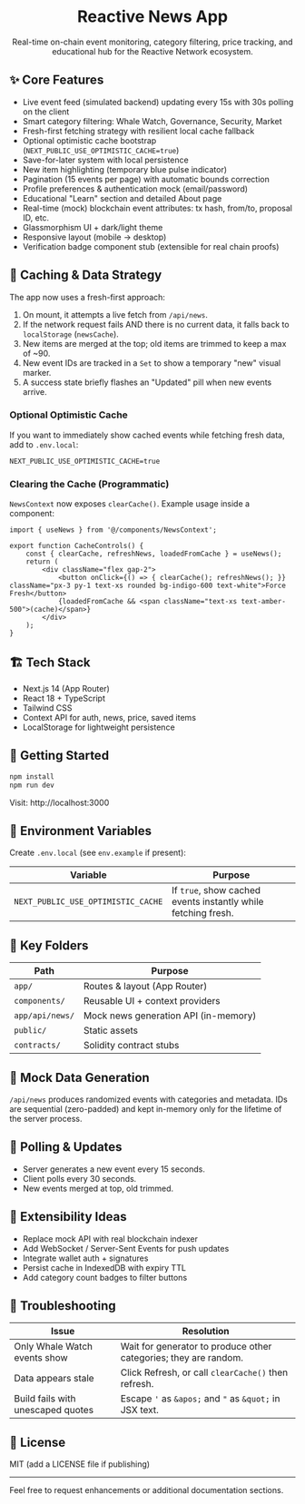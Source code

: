 <div align="center">

# Reactive News App

Real-time on-chain event monitoring, category filtering, price tracking, and educational hub for the Reactive Network ecosystem.

</div>

## ✨ Core Features

- Live event feed (simulated backend) updating every 15s with 30s polling on the client
- Smart category filtering: Whale Watch, Governance, Security, Market
- Fresh-first fetching strategy with resilient local cache fallback
- Optional optimistic cache bootstrap (`NEXT_PUBLIC_USE_OPTIMISTIC_CACHE=true`)
- Save-for-later system with local persistence
- New item highlighting (temporary blue pulse indicator)
- Pagination (15 events per page) with automatic bounds correction
- Profile preferences & authentication mock (email/password)
- Educational "Learn" section and detailed About page
- Real-time (mock) blockchain event attributes: tx hash, from/to, proposal ID, etc.
- Glassmorphism UI + dark/light theme
- Responsive layout (mobile → desktop)
- Verification badge component stub (extensible for real chain proofs)

## 🧠 Caching & Data Strategy

The app now uses a fresh-first approach:

1. On mount, it attempts a live fetch from `/api/news`.
2. If the network request fails AND there is no current data, it falls back to `localStorage` (`newsCache`).
3. New items are merged at the top; old items are trimmed to keep a max of ~90.
4. New event IDs are tracked in a `Set` to show a temporary "new" visual marker.
5. A success state briefly flashes an "Updated" pill when new events arrive.

### Optional Optimistic Cache
If you want to immediately show cached events while fetching fresh data, add to `.env.local`:

```
NEXT_PUBLIC_USE_OPTIMISTIC_CACHE=true
```

### Clearing the Cache (Programmatic)
`NewsContext` now exposes `clearCache()`. Example usage inside a component:

```tsx
import { useNews } from '@/components/NewsContext';

export function CacheControls() {
	const { clearCache, refreshNews, loadedFromCache } = useNews();
	return (
		<div className="flex gap-2">
			<button onClick={() => { clearCache(); refreshNews(); }} className="px-3 py-1 text-xs rounded bg-indigo-600 text-white">Force Fresh</button>
			{loadedFromCache && <span className="text-xs text-amber-500">(cache)</span>}
		</div>
	);
}
```

## 🏗 Tech Stack

- Next.js 14 (App Router)
- React 18 + TypeScript
- Tailwind CSS
- Context API for auth, news, price, saved items
- LocalStorage for lightweight persistence

## 🚀 Getting Started

```bash
npm install
npm run dev
```

Visit: http://localhost:3000

## 🔧 Environment Variables

Create `.env.local` (see `env.example` if present):

| Variable | Purpose |
|----------|---------|
| `NEXT_PUBLIC_USE_OPTIMISTIC_CACHE` | If `true`, show cached events instantly while fetching fresh. |

## 📁 Key Folders

| Path | Purpose |
|------|---------|
| `app/` | Routes & layout (App Router) |
| `components/` | Reusable UI + context providers |
| `app/api/news/` | Mock news generation API (in-memory) |
| `public/` | Static assets |
| `contracts/` | Solidity contract stubs |

## 🧪 Mock Data Generation

`/api/news` produces randomized events with categories and metadata. IDs are sequential (zero-padded) and kept in-memory only for the lifetime of the server process.

## 🔄 Polling & Updates

- Server generates a new event every 15 seconds.
- Client polls every 30 seconds.
- New events merged at top, old trimmed.

## 🧩 Extensibility Ideas

- Replace mock API with real blockchain indexer
- Add WebSocket / Server-Sent Events for push updates
- Integrate wallet auth + signatures
- Persist cache in IndexedDB with expiry TTL
- Add category count badges to filter buttons

## 🐛 Troubleshooting

| Issue | Resolution |
|-------|------------|
| Only Whale Watch events show | Wait for generator to produce other categories; they are random. |
| Data appears stale | Click Refresh, or call `clearCache()` then refresh. |
| Build fails with unescaped quotes | Escape `'` as `&apos;` and `"` as `&quot;` in JSX text. |

## 📜 License

MIT (add a LICENSE file if publishing)

---
Feel free to request enhancements or additional documentation sections.
